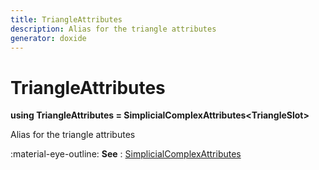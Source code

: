 ```yaml
---
title: TriangleAttributes
description: Alias for the triangle attributes
generator: doxide
---
```



# TriangleAttributes

**using TriangleAttributes    = SimplicialComplexAttributes&lt;TriangleSlot&gt;**



Alias for the triangle attributes

:material-eye-outline: **See**
:    [SimplicialComplexAttributes](../../SimplicialComplexAttributes/)



